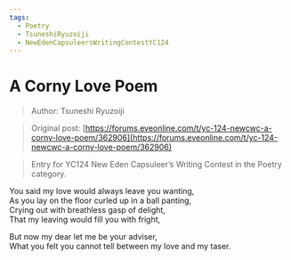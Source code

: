 ```yaml
---
tags:
  - Poetry
  - TsuneshiRyuzoiji
  - NewEdenCapsuleersWritingContestYC124
---
```


# A Corny Love Poem

> Author: Tsuneshi Ryuzoiji

> Original post: [https://forums.eveonline.com/t/yc-124-newcwc-a-corny-love-poem/362906](https://forums.eveonline.com/t/yc-124-newcwc-a-corny-love-poem/362906)

> Entry for YC124 New Eden Capsuleer’s Writing Contest in the Poetry category.


You said my love would always leave you wanting,<br>
As you lay on the floor curled up in a ball panting,<br>
Crying out with breathless gasp of delight,<br>
That my leaving would fill you with fright,<br>

But now my dear let me be your adviser,<br>
What you felt you cannot tell between my love and my taser.<br>